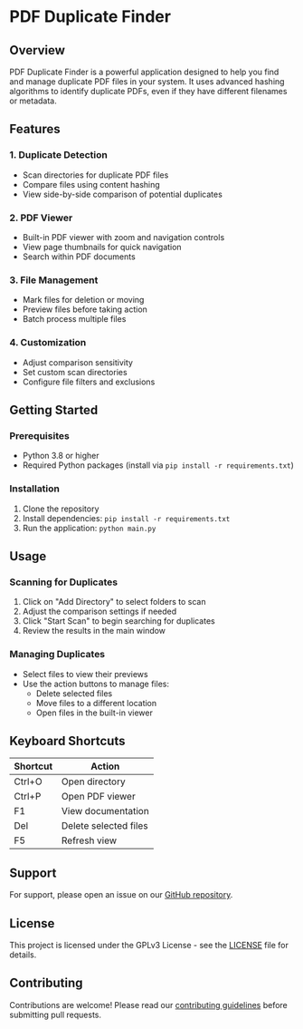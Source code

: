 # PDF Duplicate Finder

## Overview
PDF Duplicate Finder is a powerful application designed to help you find and manage duplicate PDF files in your system. It uses advanced hashing algorithms to identify duplicate PDFs, even if they have different filenames or metadata.

## Features

### 1. Duplicate Detection
- Scan directories for duplicate PDF files
- Compare files using content hashing
- View side-by-side comparison of potential duplicates

### 2. PDF Viewer
- Built-in PDF viewer with zoom and navigation controls
- View page thumbnails for quick navigation
- Search within PDF documents

### 3. File Management
- Mark files for deletion or moving
- Preview files before taking action
- Batch process multiple files

### 4. Customization
- Adjust comparison sensitivity
- Set custom scan directories
- Configure file filters and exclusions

## Getting Started

### Prerequisites
- Python 3.8 or higher
- Required Python packages (install via `pip install -r requirements.txt`)

### Installation
1. Clone the repository
2. Install dependencies: `pip install -r requirements.txt`
3. Run the application: `python main.py`

## Usage

### Scanning for Duplicates
1. Click on "Add Directory" to select folders to scan
2. Adjust the comparison settings if needed
3. Click "Start Scan" to begin searching for duplicates
4. Review the results in the main window

### Managing Duplicates
- Select files to view their previews
- Use the action buttons to manage files:
  - Delete selected files
  - Move files to a different location
  - Open files in the built-in viewer

## Keyboard Shortcuts

| Shortcut | Action |
|----------|--------|
| Ctrl+O   | Open directory |
| Ctrl+P   | Open PDF viewer |
| F1       | View documentation |
| Del      | Delete selected files |
| F5       | Refresh view |

## Support

For support, please open an issue on our [GitHub repository](https://github.com/Nsfr750/PDF_finder).

## License

This project is licensed under the GPLv3 License - see the [LICENSE](LICENSE) file for details.

## Contributing

Contributions are welcome! Please read our [contributing guidelines](CONTRIBUTING.md) before submitting pull requests.
